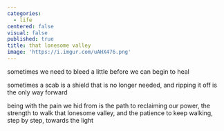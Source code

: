 ```yaml
---
categories:
  - life
centered: false
visual: false
published: true
title: that lonesome valley
image: 'https://i.imgur.com/uAHX476.png'
---
```

sometimes we need to bleed a little
before we can begin to heal 

sometimes a scab is a shield 
that is no longer needed, 
and ripping it off 
is the only way forward 

being with the pain we hid from 
is the path to reclaiming our power, 
the strength to walk that lonesome valley, 
and the patience to keep walking,
step by step, towards the light
